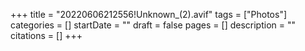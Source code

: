 +++
title = "20220606212556!Unknown_(2).avif"
tags = ["Photos"]
categories = []
startDate = ""
draft = false
pages = []
description = ""
citations = []
+++
